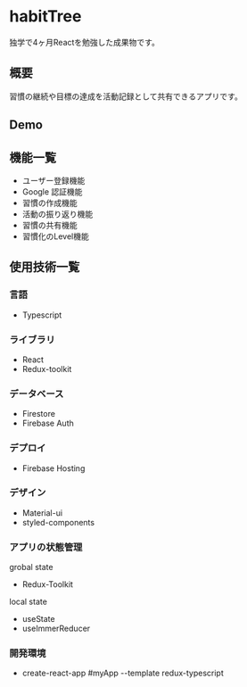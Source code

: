 # habitTree

独学で4ヶ月Reactを勉強した成果物です。

## 概要

習慣の継続や目標の達成を活動記録として共有できるアプリです。

## Demo

## 機能一覧

- ユーザー登録機能
- Google 認証機能
- 習慣の作成機能
- 活動の振り返り機能
- 習慣の共有機能
- 習慣化のLevel機能

## 使用技術一覧

### 言語

- Typescript

### ライブラリ

- React
- Redux-toolkit

### データベース

- Firestore
- Firebase Auth

### デプロイ

- Firebase Hosting

### デザイン

- Material-ui
- styled-components

### アプリの状態管理

grobal state

- Redux-Toolkit

local state

- useState
- useImmerReducer

### 開発環境

- create-react-app #myApp --template redux-typescript
